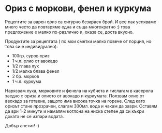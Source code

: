 # Ориз с моркови, фенел и куркума

Рецептите за варен ориз са сигурно безкраен брой. И все пак успяваме много често да повтаряме една и съща многократно :) това предложение е малко по-различно и, оказа се, доста вкусно. 


Продуктите за рецептата ( по мои сметки малко повече от порция, но това си е индивидуално):

<ul>
	<li>100гр. суров ориз</li>
	<li>1 ч.л. олио от авокадо</li>
        <li>1/2 глава лук</li>
	<li>1/2 малка блава фенел</li>
	<li>2 бр. морков</li>
	<li>1 ч.л. куркума</li>
</ul>


Нарязвам лука, морковите и фенела на кубчета и гислагам в касерола заедно с ориза и олиото от авокадо и куркумата. Ползвам олио от авокадо за готвене, защото има висока точка на горене. След като оризът стане прозрачен, слагам 300мл. вода и чакам да заври. Оставям да ври 1-2 минути и намалям котлона на ниска степен да си къкри докато не се изпари водата.

Добър апетит! :)